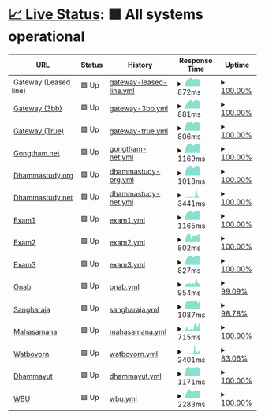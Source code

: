 # [📈 Live Status](https://up.wbu.world): <!--live status--> **🟩 All systems operational**

<!--start: status pages-->
<!-- This summary is generated by Upptime (https://github.com/upptime/upptime) -->
<!-- Do not edit this manually, your changes will be overwritten -->
<!-- prettier-ignore -->
| URL | Status | History | Response Time | Uptime |
| --- | ------ | ------- | ------------- | ------ |
| <img alt="" src="https://icons.duckduckgo.com/ip3/null.ico" height="13"> Gateway (Leased line) | 🟩 Up | [gateway-leased-line.yml](https://github.com/kizzna/uptime/commits/HEAD/history/gateway-leased-line.yml) | <details><summary><img alt="Response time graph" src="./graphs/gateway-leased-line/response-time-week.png" height="20"> 872ms</summary><br><a href="https://uptime.gongtham.net/history/gateway-leased-line"><img alt="Response time 964" src="https://img.shields.io/endpoint?url=https%3A%2F%2Fraw.githubusercontent.com%2Fkizzna%2Fuptime%2FHEAD%2Fapi%2Fgateway-leased-line%2Fresponse-time.json"></a><br><a href="https://uptime.gongtham.net/history/gateway-leased-line"><img alt="24-hour response time 740" src="https://img.shields.io/endpoint?url=https%3A%2F%2Fraw.githubusercontent.com%2Fkizzna%2Fuptime%2FHEAD%2Fapi%2Fgateway-leased-line%2Fresponse-time-day.json"></a><br><a href="https://uptime.gongtham.net/history/gateway-leased-line"><img alt="7-day response time 872" src="https://img.shields.io/endpoint?url=https%3A%2F%2Fraw.githubusercontent.com%2Fkizzna%2Fuptime%2FHEAD%2Fapi%2Fgateway-leased-line%2Fresponse-time-week.json"></a><br><a href="https://uptime.gongtham.net/history/gateway-leased-line"><img alt="30-day response time 807" src="https://img.shields.io/endpoint?url=https%3A%2F%2Fraw.githubusercontent.com%2Fkizzna%2Fuptime%2FHEAD%2Fapi%2Fgateway-leased-line%2Fresponse-time-month.json"></a><br><a href="https://uptime.gongtham.net/history/gateway-leased-line"><img alt="1-year response time 922" src="https://img.shields.io/endpoint?url=https%3A%2F%2Fraw.githubusercontent.com%2Fkizzna%2Fuptime%2FHEAD%2Fapi%2Fgateway-leased-line%2Fresponse-time-year.json"></a></details> | <details><summary><a href="https://uptime.gongtham.net/history/gateway-leased-line">100.00%</a></summary><a href="https://uptime.gongtham.net/history/gateway-leased-line"><img alt="All-time uptime 99.68%" src="https://img.shields.io/endpoint?url=https%3A%2F%2Fraw.githubusercontent.com%2Fkizzna%2Fuptime%2FHEAD%2Fapi%2Fgateway-leased-line%2Fuptime.json"></a><br><a href="https://uptime.gongtham.net/history/gateway-leased-line"><img alt="24-hour uptime 100.00%" src="https://img.shields.io/endpoint?url=https%3A%2F%2Fraw.githubusercontent.com%2Fkizzna%2Fuptime%2FHEAD%2Fapi%2Fgateway-leased-line%2Fuptime-day.json"></a><br><a href="https://uptime.gongtham.net/history/gateway-leased-line"><img alt="7-day uptime 100.00%" src="https://img.shields.io/endpoint?url=https%3A%2F%2Fraw.githubusercontent.com%2Fkizzna%2Fuptime%2FHEAD%2Fapi%2Fgateway-leased-line%2Fuptime-week.json"></a><br><a href="https://uptime.gongtham.net/history/gateway-leased-line"><img alt="30-day uptime 99.94%" src="https://img.shields.io/endpoint?url=https%3A%2F%2Fraw.githubusercontent.com%2Fkizzna%2Fuptime%2FHEAD%2Fapi%2Fgateway-leased-line%2Fuptime-month.json"></a><br><a href="https://uptime.gongtham.net/history/gateway-leased-line"><img alt="1-year uptime 99.78%" src="https://img.shields.io/endpoint?url=https%3A%2F%2Fraw.githubusercontent.com%2Fkizzna%2Fuptime%2FHEAD%2Fapi%2Fgateway-leased-line%2Fuptime-year.json"></a></details>
| <img alt="" src="https://icons.duckduckgo.com/ip3/check-3bb.gongtham.net.ico" height="13"> [Gateway (3bb)](https://check-3bb.gongtham.net/index.php) | 🟩 Up | [gateway-3bb.yml](https://github.com/kizzna/uptime/commits/HEAD/history/gateway-3bb.yml) | <details><summary><img alt="Response time graph" src="./graphs/gateway-3bb/response-time-week.png" height="20"> 881ms</summary><br><a href="https://uptime.gongtham.net/history/gateway-3bb"><img alt="Response time 944" src="https://img.shields.io/endpoint?url=https%3A%2F%2Fraw.githubusercontent.com%2Fkizzna%2Fuptime%2FHEAD%2Fapi%2Fgateway-3bb%2Fresponse-time.json"></a><br><a href="https://uptime.gongtham.net/history/gateway-3bb"><img alt="24-hour response time 691" src="https://img.shields.io/endpoint?url=https%3A%2F%2Fraw.githubusercontent.com%2Fkizzna%2Fuptime%2FHEAD%2Fapi%2Fgateway-3bb%2Fresponse-time-day.json"></a><br><a href="https://uptime.gongtham.net/history/gateway-3bb"><img alt="7-day response time 881" src="https://img.shields.io/endpoint?url=https%3A%2F%2Fraw.githubusercontent.com%2Fkizzna%2Fuptime%2FHEAD%2Fapi%2Fgateway-3bb%2Fresponse-time-week.json"></a><br><a href="https://uptime.gongtham.net/history/gateway-3bb"><img alt="30-day response time 777" src="https://img.shields.io/endpoint?url=https%3A%2F%2Fraw.githubusercontent.com%2Fkizzna%2Fuptime%2FHEAD%2Fapi%2Fgateway-3bb%2Fresponse-time-month.json"></a><br><a href="https://uptime.gongtham.net/history/gateway-3bb"><img alt="1-year response time 900" src="https://img.shields.io/endpoint?url=https%3A%2F%2Fraw.githubusercontent.com%2Fkizzna%2Fuptime%2FHEAD%2Fapi%2Fgateway-3bb%2Fresponse-time-year.json"></a></details> | <details><summary><a href="https://uptime.gongtham.net/history/gateway-3bb">100.00%</a></summary><a href="https://uptime.gongtham.net/history/gateway-3bb"><img alt="All-time uptime 100.00%" src="https://img.shields.io/endpoint?url=https%3A%2F%2Fraw.githubusercontent.com%2Fkizzna%2Fuptime%2FHEAD%2Fapi%2Fgateway-3bb%2Fuptime.json"></a><br><a href="https://uptime.gongtham.net/history/gateway-3bb"><img alt="24-hour uptime 100.00%" src="https://img.shields.io/endpoint?url=https%3A%2F%2Fraw.githubusercontent.com%2Fkizzna%2Fuptime%2FHEAD%2Fapi%2Fgateway-3bb%2Fuptime-day.json"></a><br><a href="https://uptime.gongtham.net/history/gateway-3bb"><img alt="7-day uptime 100.00%" src="https://img.shields.io/endpoint?url=https%3A%2F%2Fraw.githubusercontent.com%2Fkizzna%2Fuptime%2FHEAD%2Fapi%2Fgateway-3bb%2Fuptime-week.json"></a><br><a href="https://uptime.gongtham.net/history/gateway-3bb"><img alt="30-day uptime 100.00%" src="https://img.shields.io/endpoint?url=https%3A%2F%2Fraw.githubusercontent.com%2Fkizzna%2Fuptime%2FHEAD%2Fapi%2Fgateway-3bb%2Fuptime-month.json"></a><br><a href="https://uptime.gongtham.net/history/gateway-3bb"><img alt="1-year uptime 100.00%" src="https://img.shields.io/endpoint?url=https%3A%2F%2Fraw.githubusercontent.com%2Fkizzna%2Fuptime%2FHEAD%2Fapi%2Fgateway-3bb%2Fuptime-year.json"></a></details>
| <img alt="" src="https://icons.duckduckgo.com/ip3/check-true.gongtham.net.ico" height="13"> [Gateway (True)](https://check-true.gongtham.net/index.php) | 🟩 Up | [gateway-true.yml](https://github.com/kizzna/uptime/commits/HEAD/history/gateway-true.yml) | <details><summary><img alt="Response time graph" src="./graphs/gateway-true/response-time-week.png" height="20"> 806ms</summary><br><a href="https://uptime.gongtham.net/history/gateway-true"><img alt="Response time 955" src="https://img.shields.io/endpoint?url=https%3A%2F%2Fraw.githubusercontent.com%2Fkizzna%2Fuptime%2FHEAD%2Fapi%2Fgateway-true%2Fresponse-time.json"></a><br><a href="https://uptime.gongtham.net/history/gateway-true"><img alt="24-hour response time 677" src="https://img.shields.io/endpoint?url=https%3A%2F%2Fraw.githubusercontent.com%2Fkizzna%2Fuptime%2FHEAD%2Fapi%2Fgateway-true%2Fresponse-time-day.json"></a><br><a href="https://uptime.gongtham.net/history/gateway-true"><img alt="7-day response time 806" src="https://img.shields.io/endpoint?url=https%3A%2F%2Fraw.githubusercontent.com%2Fkizzna%2Fuptime%2FHEAD%2Fapi%2Fgateway-true%2Fresponse-time-week.json"></a><br><a href="https://uptime.gongtham.net/history/gateway-true"><img alt="30-day response time 777" src="https://img.shields.io/endpoint?url=https%3A%2F%2Fraw.githubusercontent.com%2Fkizzna%2Fuptime%2FHEAD%2Fapi%2Fgateway-true%2Fresponse-time-month.json"></a><br><a href="https://uptime.gongtham.net/history/gateway-true"><img alt="1-year response time 898" src="https://img.shields.io/endpoint?url=https%3A%2F%2Fraw.githubusercontent.com%2Fkizzna%2Fuptime%2FHEAD%2Fapi%2Fgateway-true%2Fresponse-time-year.json"></a></details> | <details><summary><a href="https://uptime.gongtham.net/history/gateway-true">100.00%</a></summary><a href="https://uptime.gongtham.net/history/gateway-true"><img alt="All-time uptime 99.99%" src="https://img.shields.io/endpoint?url=https%3A%2F%2Fraw.githubusercontent.com%2Fkizzna%2Fuptime%2FHEAD%2Fapi%2Fgateway-true%2Fuptime.json"></a><br><a href="https://uptime.gongtham.net/history/gateway-true"><img alt="24-hour uptime 100.00%" src="https://img.shields.io/endpoint?url=https%3A%2F%2Fraw.githubusercontent.com%2Fkizzna%2Fuptime%2FHEAD%2Fapi%2Fgateway-true%2Fuptime-day.json"></a><br><a href="https://uptime.gongtham.net/history/gateway-true"><img alt="7-day uptime 100.00%" src="https://img.shields.io/endpoint?url=https%3A%2F%2Fraw.githubusercontent.com%2Fkizzna%2Fuptime%2FHEAD%2Fapi%2Fgateway-true%2Fuptime-week.json"></a><br><a href="https://uptime.gongtham.net/history/gateway-true"><img alt="30-day uptime 100.00%" src="https://img.shields.io/endpoint?url=https%3A%2F%2Fraw.githubusercontent.com%2Fkizzna%2Fuptime%2FHEAD%2Fapi%2Fgateway-true%2Fuptime-month.json"></a><br><a href="https://uptime.gongtham.net/history/gateway-true"><img alt="1-year uptime 100.00%" src="https://img.shields.io/endpoint?url=https%3A%2F%2Fraw.githubusercontent.com%2Fkizzna%2Fuptime%2FHEAD%2Fapi%2Fgateway-true%2Fuptime-year.json"></a></details>
| <img alt="" src="https://icons.duckduckgo.com/ip3/gongtham.net.ico" height="13"> [Gongtham.net](https://gongtham.net) | 🟩 Up | [gongtham-net.yml](https://github.com/kizzna/uptime/commits/HEAD/history/gongtham-net.yml) | <details><summary><img alt="Response time graph" src="./graphs/gongtham-net/response-time-week.png" height="20"> 1169ms</summary><br><a href="https://uptime.gongtham.net/history/gongtham-net"><img alt="Response time 1095" src="https://img.shields.io/endpoint?url=https%3A%2F%2Fraw.githubusercontent.com%2Fkizzna%2Fuptime%2FHEAD%2Fapi%2Fgongtham-net%2Fresponse-time.json"></a><br><a href="https://uptime.gongtham.net/history/gongtham-net"><img alt="24-hour response time 1039" src="https://img.shields.io/endpoint?url=https%3A%2F%2Fraw.githubusercontent.com%2Fkizzna%2Fuptime%2FHEAD%2Fapi%2Fgongtham-net%2Fresponse-time-day.json"></a><br><a href="https://uptime.gongtham.net/history/gongtham-net"><img alt="7-day response time 1169" src="https://img.shields.io/endpoint?url=https%3A%2F%2Fraw.githubusercontent.com%2Fkizzna%2Fuptime%2FHEAD%2Fapi%2Fgongtham-net%2Fresponse-time-week.json"></a><br><a href="https://uptime.gongtham.net/history/gongtham-net"><img alt="30-day response time 1111" src="https://img.shields.io/endpoint?url=https%3A%2F%2Fraw.githubusercontent.com%2Fkizzna%2Fuptime%2FHEAD%2Fapi%2Fgongtham-net%2Fresponse-time-month.json"></a><br><a href="https://uptime.gongtham.net/history/gongtham-net"><img alt="1-year response time 1111" src="https://img.shields.io/endpoint?url=https%3A%2F%2Fraw.githubusercontent.com%2Fkizzna%2Fuptime%2FHEAD%2Fapi%2Fgongtham-net%2Fresponse-time-year.json"></a></details> | <details><summary><a href="https://uptime.gongtham.net/history/gongtham-net">100.00%</a></summary><a href="https://uptime.gongtham.net/history/gongtham-net"><img alt="All-time uptime 99.98%" src="https://img.shields.io/endpoint?url=https%3A%2F%2Fraw.githubusercontent.com%2Fkizzna%2Fuptime%2FHEAD%2Fapi%2Fgongtham-net%2Fuptime.json"></a><br><a href="https://uptime.gongtham.net/history/gongtham-net"><img alt="24-hour uptime 100.00%" src="https://img.shields.io/endpoint?url=https%3A%2F%2Fraw.githubusercontent.com%2Fkizzna%2Fuptime%2FHEAD%2Fapi%2Fgongtham-net%2Fuptime-day.json"></a><br><a href="https://uptime.gongtham.net/history/gongtham-net"><img alt="7-day uptime 100.00%" src="https://img.shields.io/endpoint?url=https%3A%2F%2Fraw.githubusercontent.com%2Fkizzna%2Fuptime%2FHEAD%2Fapi%2Fgongtham-net%2Fuptime-week.json"></a><br><a href="https://uptime.gongtham.net/history/gongtham-net"><img alt="30-day uptime 100.00%" src="https://img.shields.io/endpoint?url=https%3A%2F%2Fraw.githubusercontent.com%2Fkizzna%2Fuptime%2FHEAD%2Fapi%2Fgongtham-net%2Fuptime-month.json"></a><br><a href="https://uptime.gongtham.net/history/gongtham-net"><img alt="1-year uptime 100.00%" src="https://img.shields.io/endpoint?url=https%3A%2F%2Fraw.githubusercontent.com%2Fkizzna%2Fuptime%2FHEAD%2Fapi%2Fgongtham-net%2Fuptime-year.json"></a></details>
| <img alt="" src="https://icons.duckduckgo.com/ip3/dhammastudy.org.ico" height="13"> [Dhammastudy.org](https://dhammastudy.org) | 🟩 Up | [dhammastudy-org.yml](https://github.com/kizzna/uptime/commits/HEAD/history/dhammastudy-org.yml) | <details><summary><img alt="Response time graph" src="./graphs/dhammastudy-org/response-time-week.png" height="20"> 1018ms</summary><br><a href="https://uptime.gongtham.net/history/dhammastudy-org"><img alt="Response time 1058" src="https://img.shields.io/endpoint?url=https%3A%2F%2Fraw.githubusercontent.com%2Fkizzna%2Fuptime%2FHEAD%2Fapi%2Fdhammastudy-org%2Fresponse-time.json"></a><br><a href="https://uptime.gongtham.net/history/dhammastudy-org"><img alt="24-hour response time 883" src="https://img.shields.io/endpoint?url=https%3A%2F%2Fraw.githubusercontent.com%2Fkizzna%2Fuptime%2FHEAD%2Fapi%2Fdhammastudy-org%2Fresponse-time-day.json"></a><br><a href="https://uptime.gongtham.net/history/dhammastudy-org"><img alt="7-day response time 1018" src="https://img.shields.io/endpoint?url=https%3A%2F%2Fraw.githubusercontent.com%2Fkizzna%2Fuptime%2FHEAD%2Fapi%2Fdhammastudy-org%2Fresponse-time-week.json"></a><br><a href="https://uptime.gongtham.net/history/dhammastudy-org"><img alt="30-day response time 944" src="https://img.shields.io/endpoint?url=https%3A%2F%2Fraw.githubusercontent.com%2Fkizzna%2Fuptime%2FHEAD%2Fapi%2Fdhammastudy-org%2Fresponse-time-month.json"></a><br><a href="https://uptime.gongtham.net/history/dhammastudy-org"><img alt="1-year response time 1032" src="https://img.shields.io/endpoint?url=https%3A%2F%2Fraw.githubusercontent.com%2Fkizzna%2Fuptime%2FHEAD%2Fapi%2Fdhammastudy-org%2Fresponse-time-year.json"></a></details> | <details><summary><a href="https://uptime.gongtham.net/history/dhammastudy-org">100.00%</a></summary><a href="https://uptime.gongtham.net/history/dhammastudy-org"><img alt="All-time uptime 99.48%" src="https://img.shields.io/endpoint?url=https%3A%2F%2Fraw.githubusercontent.com%2Fkizzna%2Fuptime%2FHEAD%2Fapi%2Fdhammastudy-org%2Fuptime.json"></a><br><a href="https://uptime.gongtham.net/history/dhammastudy-org"><img alt="24-hour uptime 100.00%" src="https://img.shields.io/endpoint?url=https%3A%2F%2Fraw.githubusercontent.com%2Fkizzna%2Fuptime%2FHEAD%2Fapi%2Fdhammastudy-org%2Fuptime-day.json"></a><br><a href="https://uptime.gongtham.net/history/dhammastudy-org"><img alt="7-day uptime 100.00%" src="https://img.shields.io/endpoint?url=https%3A%2F%2Fraw.githubusercontent.com%2Fkizzna%2Fuptime%2FHEAD%2Fapi%2Fdhammastudy-org%2Fuptime-week.json"></a><br><a href="https://uptime.gongtham.net/history/dhammastudy-org"><img alt="30-day uptime 99.94%" src="https://img.shields.io/endpoint?url=https%3A%2F%2Fraw.githubusercontent.com%2Fkizzna%2Fuptime%2FHEAD%2Fapi%2Fdhammastudy-org%2Fuptime-month.json"></a><br><a href="https://uptime.gongtham.net/history/dhammastudy-org"><img alt="1-year uptime 99.67%" src="https://img.shields.io/endpoint?url=https%3A%2F%2Fraw.githubusercontent.com%2Fkizzna%2Fuptime%2FHEAD%2Fapi%2Fdhammastudy-org%2Fuptime-year.json"></a></details>
| <img alt="" src="https://icons.duckduckgo.com/ip3/dhammastudy.net.ico" height="13"> [Dhammastudy.net](https://dhammastudy.net) | 🟩 Up | [dhammastudy-net.yml](https://github.com/kizzna/uptime/commits/HEAD/history/dhammastudy-net.yml) | <details><summary><img alt="Response time graph" src="./graphs/dhammastudy-net/response-time-week.png" height="20"> 3441ms</summary><br><a href="https://uptime.gongtham.net/history/dhammastudy-net"><img alt="Response time 1290" src="https://img.shields.io/endpoint?url=https%3A%2F%2Fraw.githubusercontent.com%2Fkizzna%2Fuptime%2FHEAD%2Fapi%2Fdhammastudy-net%2Fresponse-time.json"></a><br><a href="https://uptime.gongtham.net/history/dhammastudy-net"><img alt="24-hour response time 915" src="https://img.shields.io/endpoint?url=https%3A%2F%2Fraw.githubusercontent.com%2Fkizzna%2Fuptime%2FHEAD%2Fapi%2Fdhammastudy-net%2Fresponse-time-day.json"></a><br><a href="https://uptime.gongtham.net/history/dhammastudy-net"><img alt="7-day response time 3441" src="https://img.shields.io/endpoint?url=https%3A%2F%2Fraw.githubusercontent.com%2Fkizzna%2Fuptime%2FHEAD%2Fapi%2Fdhammastudy-net%2Fresponse-time-week.json"></a><br><a href="https://uptime.gongtham.net/history/dhammastudy-net"><img alt="30-day response time 1957" src="https://img.shields.io/endpoint?url=https%3A%2F%2Fraw.githubusercontent.com%2Fkizzna%2Fuptime%2FHEAD%2Fapi%2Fdhammastudy-net%2Fresponse-time-month.json"></a><br><a href="https://uptime.gongtham.net/history/dhammastudy-net"><img alt="1-year response time 1237" src="https://img.shields.io/endpoint?url=https%3A%2F%2Fraw.githubusercontent.com%2Fkizzna%2Fuptime%2FHEAD%2Fapi%2Fdhammastudy-net%2Fresponse-time-year.json"></a></details> | <details><summary><a href="https://uptime.gongtham.net/history/dhammastudy-net">100.00%</a></summary><a href="https://uptime.gongtham.net/history/dhammastudy-net"><img alt="All-time uptime 99.67%" src="https://img.shields.io/endpoint?url=https%3A%2F%2Fraw.githubusercontent.com%2Fkizzna%2Fuptime%2FHEAD%2Fapi%2Fdhammastudy-net%2Fuptime.json"></a><br><a href="https://uptime.gongtham.net/history/dhammastudy-net"><img alt="24-hour uptime 100.00%" src="https://img.shields.io/endpoint?url=https%3A%2F%2Fraw.githubusercontent.com%2Fkizzna%2Fuptime%2FHEAD%2Fapi%2Fdhammastudy-net%2Fuptime-day.json"></a><br><a href="https://uptime.gongtham.net/history/dhammastudy-net"><img alt="7-day uptime 100.00%" src="https://img.shields.io/endpoint?url=https%3A%2F%2Fraw.githubusercontent.com%2Fkizzna%2Fuptime%2FHEAD%2Fapi%2Fdhammastudy-net%2Fuptime-week.json"></a><br><a href="https://uptime.gongtham.net/history/dhammastudy-net"><img alt="30-day uptime 99.91%" src="https://img.shields.io/endpoint?url=https%3A%2F%2Fraw.githubusercontent.com%2Fkizzna%2Fuptime%2FHEAD%2Fapi%2Fdhammastudy-net%2Fuptime-month.json"></a><br><a href="https://uptime.gongtham.net/history/dhammastudy-net"><img alt="1-year uptime 99.75%" src="https://img.shields.io/endpoint?url=https%3A%2F%2Fraw.githubusercontent.com%2Fkizzna%2Fuptime%2FHEAD%2Fapi%2Fdhammastudy-net%2Fuptime-year.json"></a></details>
| <img alt="" src="https://icons.duckduckgo.com/ip3/exam1.gongtham.net.ico" height="13"> [Exam1](https://exam1.gongtham.net/__test.php) | 🟩 Up | [exam1.yml](https://github.com/kizzna/uptime/commits/HEAD/history/exam1.yml) | <details><summary><img alt="Response time graph" src="./graphs/exam1/response-time-week.png" height="20"> 1165ms</summary><br><a href="https://uptime.gongtham.net/history/exam1"><img alt="Response time 1153" src="https://img.shields.io/endpoint?url=https%3A%2F%2Fraw.githubusercontent.com%2Fkizzna%2Fuptime%2FHEAD%2Fapi%2Fexam1%2Fresponse-time.json"></a><br><a href="https://uptime.gongtham.net/history/exam1"><img alt="24-hour response time 1056" src="https://img.shields.io/endpoint?url=https%3A%2F%2Fraw.githubusercontent.com%2Fkizzna%2Fuptime%2FHEAD%2Fapi%2Fexam1%2Fresponse-time-day.json"></a><br><a href="https://uptime.gongtham.net/history/exam1"><img alt="7-day response time 1165" src="https://img.shields.io/endpoint?url=https%3A%2F%2Fraw.githubusercontent.com%2Fkizzna%2Fuptime%2FHEAD%2Fapi%2Fexam1%2Fresponse-time-week.json"></a><br><a href="https://uptime.gongtham.net/history/exam1"><img alt="30-day response time 1111" src="https://img.shields.io/endpoint?url=https%3A%2F%2Fraw.githubusercontent.com%2Fkizzna%2Fuptime%2FHEAD%2Fapi%2Fexam1%2Fresponse-time-month.json"></a><br><a href="https://uptime.gongtham.net/history/exam1"><img alt="1-year response time 1113" src="https://img.shields.io/endpoint?url=https%3A%2F%2Fraw.githubusercontent.com%2Fkizzna%2Fuptime%2FHEAD%2Fapi%2Fexam1%2Fresponse-time-year.json"></a></details> | <details><summary><a href="https://uptime.gongtham.net/history/exam1">100.00%</a></summary><a href="https://uptime.gongtham.net/history/exam1"><img alt="All-time uptime 96.57%" src="https://img.shields.io/endpoint?url=https%3A%2F%2Fraw.githubusercontent.com%2Fkizzna%2Fuptime%2FHEAD%2Fapi%2Fexam1%2Fuptime.json"></a><br><a href="https://uptime.gongtham.net/history/exam1"><img alt="24-hour uptime 100.00%" src="https://img.shields.io/endpoint?url=https%3A%2F%2Fraw.githubusercontent.com%2Fkizzna%2Fuptime%2FHEAD%2Fapi%2Fexam1%2Fuptime-day.json"></a><br><a href="https://uptime.gongtham.net/history/exam1"><img alt="7-day uptime 100.00%" src="https://img.shields.io/endpoint?url=https%3A%2F%2Fraw.githubusercontent.com%2Fkizzna%2Fuptime%2FHEAD%2Fapi%2Fexam1%2Fuptime-week.json"></a><br><a href="https://uptime.gongtham.net/history/exam1"><img alt="30-day uptime 100.00%" src="https://img.shields.io/endpoint?url=https%3A%2F%2Fraw.githubusercontent.com%2Fkizzna%2Fuptime%2FHEAD%2Fapi%2Fexam1%2Fuptime-month.json"></a><br><a href="https://uptime.gongtham.net/history/exam1"><img alt="1-year uptime 96.21%" src="https://img.shields.io/endpoint?url=https%3A%2F%2Fraw.githubusercontent.com%2Fkizzna%2Fuptime%2FHEAD%2Fapi%2Fexam1%2Fuptime-year.json"></a></details>
| <img alt="" src="https://icons.duckduckgo.com/ip3/exam2.gongtham.net.ico" height="13"> [Exam2](https://exam2.gongtham.net/__test.php) | 🟩 Up | [exam2.yml](https://github.com/kizzna/uptime/commits/HEAD/history/exam2.yml) | <details><summary><img alt="Response time graph" src="./graphs/exam2/response-time-week.png" height="20"> 802ms</summary><br><a href="https://uptime.gongtham.net/history/exam2"><img alt="Response time 485" src="https://img.shields.io/endpoint?url=https%3A%2F%2Fraw.githubusercontent.com%2Fkizzna%2Fuptime%2FHEAD%2Fapi%2Fexam2%2Fresponse-time.json"></a><br><a href="https://uptime.gongtham.net/history/exam2"><img alt="24-hour response time 694" src="https://img.shields.io/endpoint?url=https%3A%2F%2Fraw.githubusercontent.com%2Fkizzna%2Fuptime%2FHEAD%2Fapi%2Fexam2%2Fresponse-time-day.json"></a><br><a href="https://uptime.gongtham.net/history/exam2"><img alt="7-day response time 802" src="https://img.shields.io/endpoint?url=https%3A%2F%2Fraw.githubusercontent.com%2Fkizzna%2Fuptime%2FHEAD%2Fapi%2Fexam2%2Fresponse-time-week.json"></a><br><a href="https://uptime.gongtham.net/history/exam2"><img alt="30-day response time 773" src="https://img.shields.io/endpoint?url=https%3A%2F%2Fraw.githubusercontent.com%2Fkizzna%2Fuptime%2FHEAD%2Fapi%2Fexam2%2Fresponse-time-month.json"></a><br><a href="https://uptime.gongtham.net/history/exam2"><img alt="1-year response time 558" src="https://img.shields.io/endpoint?url=https%3A%2F%2Fraw.githubusercontent.com%2Fkizzna%2Fuptime%2FHEAD%2Fapi%2Fexam2%2Fresponse-time-year.json"></a></details> | <details><summary><a href="https://uptime.gongtham.net/history/exam2">100.00%</a></summary><a href="https://uptime.gongtham.net/history/exam2"><img alt="All-time uptime 99.57%" src="https://img.shields.io/endpoint?url=https%3A%2F%2Fraw.githubusercontent.com%2Fkizzna%2Fuptime%2FHEAD%2Fapi%2Fexam2%2Fuptime.json"></a><br><a href="https://uptime.gongtham.net/history/exam2"><img alt="24-hour uptime 100.00%" src="https://img.shields.io/endpoint?url=https%3A%2F%2Fraw.githubusercontent.com%2Fkizzna%2Fuptime%2FHEAD%2Fapi%2Fexam2%2Fuptime-day.json"></a><br><a href="https://uptime.gongtham.net/history/exam2"><img alt="7-day uptime 100.00%" src="https://img.shields.io/endpoint?url=https%3A%2F%2Fraw.githubusercontent.com%2Fkizzna%2Fuptime%2FHEAD%2Fapi%2Fexam2%2Fuptime-week.json"></a><br><a href="https://uptime.gongtham.net/history/exam2"><img alt="30-day uptime 99.91%" src="https://img.shields.io/endpoint?url=https%3A%2F%2Fraw.githubusercontent.com%2Fkizzna%2Fuptime%2FHEAD%2Fapi%2Fexam2%2Fuptime-month.json"></a><br><a href="https://uptime.gongtham.net/history/exam2"><img alt="1-year uptime 99.58%" src="https://img.shields.io/endpoint?url=https%3A%2F%2Fraw.githubusercontent.com%2Fkizzna%2Fuptime%2FHEAD%2Fapi%2Fexam2%2Fuptime-year.json"></a></details>
| <img alt="" src="https://icons.duckduckgo.com/ip3/exam3.gongtham.net.ico" height="13"> [Exam3](https://exam3.gongtham.net/__test.php) | 🟩 Up | [exam3.yml](https://github.com/kizzna/uptime/commits/HEAD/history/exam3.yml) | <details><summary><img alt="Response time graph" src="./graphs/exam3/response-time-week.png" height="20"> 827ms</summary><br><a href="https://uptime.gongtham.net/history/exam3"><img alt="Response time 983" src="https://img.shields.io/endpoint?url=https%3A%2F%2Fraw.githubusercontent.com%2Fkizzna%2Fuptime%2FHEAD%2Fapi%2Fexam3%2Fresponse-time.json"></a><br><a href="https://uptime.gongtham.net/history/exam3"><img alt="24-hour response time 753" src="https://img.shields.io/endpoint?url=https%3A%2F%2Fraw.githubusercontent.com%2Fkizzna%2Fuptime%2FHEAD%2Fapi%2Fexam3%2Fresponse-time-day.json"></a><br><a href="https://uptime.gongtham.net/history/exam3"><img alt="7-day response time 827" src="https://img.shields.io/endpoint?url=https%3A%2F%2Fraw.githubusercontent.com%2Fkizzna%2Fuptime%2FHEAD%2Fapi%2Fexam3%2Fresponse-time-week.json"></a><br><a href="https://uptime.gongtham.net/history/exam3"><img alt="30-day response time 948" src="https://img.shields.io/endpoint?url=https%3A%2F%2Fraw.githubusercontent.com%2Fkizzna%2Fuptime%2FHEAD%2Fapi%2Fexam3%2Fresponse-time-month.json"></a><br><a href="https://uptime.gongtham.net/history/exam3"><img alt="1-year response time 910" src="https://img.shields.io/endpoint?url=https%3A%2F%2Fraw.githubusercontent.com%2Fkizzna%2Fuptime%2FHEAD%2Fapi%2Fexam3%2Fresponse-time-year.json"></a></details> | <details><summary><a href="https://uptime.gongtham.net/history/exam3">100.00%</a></summary><a href="https://uptime.gongtham.net/history/exam3"><img alt="All-time uptime 99.46%" src="https://img.shields.io/endpoint?url=https%3A%2F%2Fraw.githubusercontent.com%2Fkizzna%2Fuptime%2FHEAD%2Fapi%2Fexam3%2Fuptime.json"></a><br><a href="https://uptime.gongtham.net/history/exam3"><img alt="24-hour uptime 100.00%" src="https://img.shields.io/endpoint?url=https%3A%2F%2Fraw.githubusercontent.com%2Fkizzna%2Fuptime%2FHEAD%2Fapi%2Fexam3%2Fuptime-day.json"></a><br><a href="https://uptime.gongtham.net/history/exam3"><img alt="7-day uptime 100.00%" src="https://img.shields.io/endpoint?url=https%3A%2F%2Fraw.githubusercontent.com%2Fkizzna%2Fuptime%2FHEAD%2Fapi%2Fexam3%2Fuptime-week.json"></a><br><a href="https://uptime.gongtham.net/history/exam3"><img alt="30-day uptime 99.96%" src="https://img.shields.io/endpoint?url=https%3A%2F%2Fraw.githubusercontent.com%2Fkizzna%2Fuptime%2FHEAD%2Fapi%2Fexam3%2Fuptime-month.json"></a><br><a href="https://uptime.gongtham.net/history/exam3"><img alt="1-year uptime 99.66%" src="https://img.shields.io/endpoint?url=https%3A%2F%2Fraw.githubusercontent.com%2Fkizzna%2Fuptime%2FHEAD%2Fapi%2Fexam3%2Fuptime-year.json"></a></details>
| <img alt="" src="https://icons.duckduckgo.com/ip3/onab.gongtham.net.ico" height="13"> [Onab](https://onab.gongtham.net) | 🟩 Up | [onab.yml](https://github.com/kizzna/uptime/commits/HEAD/history/onab.yml) | <details><summary><img alt="Response time graph" src="./graphs/onab/response-time-week.png" height="20"> 954ms</summary><br><a href="https://uptime.gongtham.net/history/onab"><img alt="Response time 907" src="https://img.shields.io/endpoint?url=https%3A%2F%2Fraw.githubusercontent.com%2Fkizzna%2Fuptime%2FHEAD%2Fapi%2Fonab%2Fresponse-time.json"></a><br><a href="https://uptime.gongtham.net/history/onab"><img alt="24-hour response time 658" src="https://img.shields.io/endpoint?url=https%3A%2F%2Fraw.githubusercontent.com%2Fkizzna%2Fuptime%2FHEAD%2Fapi%2Fonab%2Fresponse-time-day.json"></a><br><a href="https://uptime.gongtham.net/history/onab"><img alt="7-day response time 954" src="https://img.shields.io/endpoint?url=https%3A%2F%2Fraw.githubusercontent.com%2Fkizzna%2Fuptime%2FHEAD%2Fapi%2Fonab%2Fresponse-time-week.json"></a><br><a href="https://uptime.gongtham.net/history/onab"><img alt="30-day response time 833" src="https://img.shields.io/endpoint?url=https%3A%2F%2Fraw.githubusercontent.com%2Fkizzna%2Fuptime%2FHEAD%2Fapi%2Fonab%2Fresponse-time-month.json"></a><br><a href="https://uptime.gongtham.net/history/onab"><img alt="1-year response time 898" src="https://img.shields.io/endpoint?url=https%3A%2F%2Fraw.githubusercontent.com%2Fkizzna%2Fuptime%2FHEAD%2Fapi%2Fonab%2Fresponse-time-year.json"></a></details> | <details><summary><a href="https://uptime.gongtham.net/history/onab">99.09%</a></summary><a href="https://uptime.gongtham.net/history/onab"><img alt="All-time uptime 99.57%" src="https://img.shields.io/endpoint?url=https%3A%2F%2Fraw.githubusercontent.com%2Fkizzna%2Fuptime%2FHEAD%2Fapi%2Fonab%2Fuptime.json"></a><br><a href="https://uptime.gongtham.net/history/onab"><img alt="24-hour uptime 100.00%" src="https://img.shields.io/endpoint?url=https%3A%2F%2Fraw.githubusercontent.com%2Fkizzna%2Fuptime%2FHEAD%2Fapi%2Fonab%2Fuptime-day.json"></a><br><a href="https://uptime.gongtham.net/history/onab"><img alt="7-day uptime 99.09%" src="https://img.shields.io/endpoint?url=https%3A%2F%2Fraw.githubusercontent.com%2Fkizzna%2Fuptime%2FHEAD%2Fapi%2Fonab%2Fuptime-week.json"></a><br><a href="https://uptime.gongtham.net/history/onab"><img alt="30-day uptime 99.79%" src="https://img.shields.io/endpoint?url=https%3A%2F%2Fraw.githubusercontent.com%2Fkizzna%2Fuptime%2FHEAD%2Fapi%2Fonab%2Fuptime-month.json"></a><br><a href="https://uptime.gongtham.net/history/onab"><img alt="1-year uptime 99.61%" src="https://img.shields.io/endpoint?url=https%3A%2F%2Fraw.githubusercontent.com%2Fkizzna%2Fuptime%2FHEAD%2Fapi%2Fonab%2Fuptime-year.json"></a></details>
| <img alt="" src="https://icons.duckduckgo.com/ip3/sangharaja.org.ico" height="13"> [Sangharaja](https://sangharaja.org) | 🟩 Up | [sangharaja.yml](https://github.com/kizzna/uptime/commits/HEAD/history/sangharaja.yml) | <details><summary><img alt="Response time graph" src="./graphs/sangharaja/response-time-week.png" height="20"> 1087ms</summary><br><a href="https://uptime.gongtham.net/history/sangharaja"><img alt="Response time 1406" src="https://img.shields.io/endpoint?url=https%3A%2F%2Fraw.githubusercontent.com%2Fkizzna%2Fuptime%2FHEAD%2Fapi%2Fsangharaja%2Fresponse-time.json"></a><br><a href="https://uptime.gongtham.net/history/sangharaja"><img alt="24-hour response time 829" src="https://img.shields.io/endpoint?url=https%3A%2F%2Fraw.githubusercontent.com%2Fkizzna%2Fuptime%2FHEAD%2Fapi%2Fsangharaja%2Fresponse-time-day.json"></a><br><a href="https://uptime.gongtham.net/history/sangharaja"><img alt="7-day response time 1087" src="https://img.shields.io/endpoint?url=https%3A%2F%2Fraw.githubusercontent.com%2Fkizzna%2Fuptime%2FHEAD%2Fapi%2Fsangharaja%2Fresponse-time-week.json"></a><br><a href="https://uptime.gongtham.net/history/sangharaja"><img alt="30-day response time 1012" src="https://img.shields.io/endpoint?url=https%3A%2F%2Fraw.githubusercontent.com%2Fkizzna%2Fuptime%2FHEAD%2Fapi%2Fsangharaja%2Fresponse-time-month.json"></a><br><a href="https://uptime.gongtham.net/history/sangharaja"><img alt="1-year response time 1154" src="https://img.shields.io/endpoint?url=https%3A%2F%2Fraw.githubusercontent.com%2Fkizzna%2Fuptime%2FHEAD%2Fapi%2Fsangharaja%2Fresponse-time-year.json"></a></details> | <details><summary><a href="https://uptime.gongtham.net/history/sangharaja">98.78%</a></summary><a href="https://uptime.gongtham.net/history/sangharaja"><img alt="All-time uptime 99.58%" src="https://img.shields.io/endpoint?url=https%3A%2F%2Fraw.githubusercontent.com%2Fkizzna%2Fuptime%2FHEAD%2Fapi%2Fsangharaja%2Fuptime.json"></a><br><a href="https://uptime.gongtham.net/history/sangharaja"><img alt="24-hour uptime 100.00%" src="https://img.shields.io/endpoint?url=https%3A%2F%2Fraw.githubusercontent.com%2Fkizzna%2Fuptime%2FHEAD%2Fapi%2Fsangharaja%2Fuptime-day.json"></a><br><a href="https://uptime.gongtham.net/history/sangharaja"><img alt="7-day uptime 98.78%" src="https://img.shields.io/endpoint?url=https%3A%2F%2Fraw.githubusercontent.com%2Fkizzna%2Fuptime%2FHEAD%2Fapi%2Fsangharaja%2Fuptime-week.json"></a><br><a href="https://uptime.gongtham.net/history/sangharaja"><img alt="30-day uptime 99.72%" src="https://img.shields.io/endpoint?url=https%3A%2F%2Fraw.githubusercontent.com%2Fkizzna%2Fuptime%2FHEAD%2Fapi%2Fsangharaja%2Fuptime-month.json"></a><br><a href="https://uptime.gongtham.net/history/sangharaja"><img alt="1-year uptime 99.81%" src="https://img.shields.io/endpoint?url=https%3A%2F%2Fraw.githubusercontent.com%2Fkizzna%2Fuptime%2FHEAD%2Fapi%2Fsangharaja%2Fuptime-year.json"></a></details>
| <img alt="" src="https://icons.duckduckgo.com/ip3/mahasamana.org.ico" height="13"> [Mahasamana](https://mahasamana.org) | 🟩 Up | [mahasamana.yml](https://github.com/kizzna/uptime/commits/HEAD/history/mahasamana.yml) | <details><summary><img alt="Response time graph" src="./graphs/mahasamana/response-time-week.png" height="20"> 715ms</summary><br><a href="https://uptime.gongtham.net/history/mahasamana"><img alt="Response time 587" src="https://img.shields.io/endpoint?url=https%3A%2F%2Fraw.githubusercontent.com%2Fkizzna%2Fuptime%2FHEAD%2Fapi%2Fmahasamana%2Fresponse-time.json"></a><br><a href="https://uptime.gongtham.net/history/mahasamana"><img alt="24-hour response time 1076" src="https://img.shields.io/endpoint?url=https%3A%2F%2Fraw.githubusercontent.com%2Fkizzna%2Fuptime%2FHEAD%2Fapi%2Fmahasamana%2Fresponse-time-day.json"></a><br><a href="https://uptime.gongtham.net/history/mahasamana"><img alt="7-day response time 715" src="https://img.shields.io/endpoint?url=https%3A%2F%2Fraw.githubusercontent.com%2Fkizzna%2Fuptime%2FHEAD%2Fapi%2Fmahasamana%2Fresponse-time-week.json"></a><br><a href="https://uptime.gongtham.net/history/mahasamana"><img alt="30-day response time 596" src="https://img.shields.io/endpoint?url=https%3A%2F%2Fraw.githubusercontent.com%2Fkizzna%2Fuptime%2FHEAD%2Fapi%2Fmahasamana%2Fresponse-time-month.json"></a><br><a href="https://uptime.gongtham.net/history/mahasamana"><img alt="1-year response time 503" src="https://img.shields.io/endpoint?url=https%3A%2F%2Fraw.githubusercontent.com%2Fkizzna%2Fuptime%2FHEAD%2Fapi%2Fmahasamana%2Fresponse-time-year.json"></a></details> | <details><summary><a href="https://uptime.gongtham.net/history/mahasamana">100.00%</a></summary><a href="https://uptime.gongtham.net/history/mahasamana"><img alt="All-time uptime 99.73%" src="https://img.shields.io/endpoint?url=https%3A%2F%2Fraw.githubusercontent.com%2Fkizzna%2Fuptime%2FHEAD%2Fapi%2Fmahasamana%2Fuptime.json"></a><br><a href="https://uptime.gongtham.net/history/mahasamana"><img alt="24-hour uptime 100.00%" src="https://img.shields.io/endpoint?url=https%3A%2F%2Fraw.githubusercontent.com%2Fkizzna%2Fuptime%2FHEAD%2Fapi%2Fmahasamana%2Fuptime-day.json"></a><br><a href="https://uptime.gongtham.net/history/mahasamana"><img alt="7-day uptime 100.00%" src="https://img.shields.io/endpoint?url=https%3A%2F%2Fraw.githubusercontent.com%2Fkizzna%2Fuptime%2FHEAD%2Fapi%2Fmahasamana%2Fuptime-week.json"></a><br><a href="https://uptime.gongtham.net/history/mahasamana"><img alt="30-day uptime 100.00%" src="https://img.shields.io/endpoint?url=https%3A%2F%2Fraw.githubusercontent.com%2Fkizzna%2Fuptime%2FHEAD%2Fapi%2Fmahasamana%2Fuptime-month.json"></a><br><a href="https://uptime.gongtham.net/history/mahasamana"><img alt="1-year uptime 100.00%" src="https://img.shields.io/endpoint?url=https%3A%2F%2Fraw.githubusercontent.com%2Fkizzna%2Fuptime%2FHEAD%2Fapi%2Fmahasamana%2Fuptime-year.json"></a></details>
| <img alt="" src="https://icons.duckduckgo.com/ip3/watbovorn.org.ico" height="13"> [Watbovorn](https://watbovorn.org) | 🟩 Up | [watbovorn.yml](https://github.com/kizzna/uptime/commits/HEAD/history/watbovorn.yml) | <details><summary><img alt="Response time graph" src="./graphs/watbovorn/response-time-week.png" height="20"> 2401ms</summary><br><a href="https://uptime.gongtham.net/history/watbovorn"><img alt="Response time 1149" src="https://img.shields.io/endpoint?url=https%3A%2F%2Fraw.githubusercontent.com%2Fkizzna%2Fuptime%2FHEAD%2Fapi%2Fwatbovorn%2Fresponse-time.json"></a><br><a href="https://uptime.gongtham.net/history/watbovorn"><img alt="24-hour response time 1389" src="https://img.shields.io/endpoint?url=https%3A%2F%2Fraw.githubusercontent.com%2Fkizzna%2Fuptime%2FHEAD%2Fapi%2Fwatbovorn%2Fresponse-time-day.json"></a><br><a href="https://uptime.gongtham.net/history/watbovorn"><img alt="7-day response time 2401" src="https://img.shields.io/endpoint?url=https%3A%2F%2Fraw.githubusercontent.com%2Fkizzna%2Fuptime%2FHEAD%2Fapi%2Fwatbovorn%2Fresponse-time-week.json"></a><br><a href="https://uptime.gongtham.net/history/watbovorn"><img alt="30-day response time 1417" src="https://img.shields.io/endpoint?url=https%3A%2F%2Fraw.githubusercontent.com%2Fkizzna%2Fuptime%2FHEAD%2Fapi%2Fwatbovorn%2Fresponse-time-month.json"></a><br><a href="https://uptime.gongtham.net/history/watbovorn"><img alt="1-year response time 1037" src="https://img.shields.io/endpoint?url=https%3A%2F%2Fraw.githubusercontent.com%2Fkizzna%2Fuptime%2FHEAD%2Fapi%2Fwatbovorn%2Fresponse-time-year.json"></a></details> | <details><summary><a href="https://uptime.gongtham.net/history/watbovorn">83.06%</a></summary><a href="https://uptime.gongtham.net/history/watbovorn"><img alt="All-time uptime 99.43%" src="https://img.shields.io/endpoint?url=https%3A%2F%2Fraw.githubusercontent.com%2Fkizzna%2Fuptime%2FHEAD%2Fapi%2Fwatbovorn%2Fuptime.json"></a><br><a href="https://uptime.gongtham.net/history/watbovorn"><img alt="24-hour uptime 66.71%" src="https://img.shields.io/endpoint?url=https%3A%2F%2Fraw.githubusercontent.com%2Fkizzna%2Fuptime%2FHEAD%2Fapi%2Fwatbovorn%2Fuptime-day.json"></a><br><a href="https://uptime.gongtham.net/history/watbovorn"><img alt="7-day uptime 83.06%" src="https://img.shields.io/endpoint?url=https%3A%2F%2Fraw.githubusercontent.com%2Fkizzna%2Fuptime%2FHEAD%2Fapi%2Fwatbovorn%2Fuptime-week.json"></a><br><a href="https://uptime.gongtham.net/history/watbovorn"><img alt="30-day uptime 96.10%" src="https://img.shields.io/endpoint?url=https%3A%2F%2Fraw.githubusercontent.com%2Fkizzna%2Fuptime%2FHEAD%2Fapi%2Fwatbovorn%2Fuptime-month.json"></a><br><a href="https://uptime.gongtham.net/history/watbovorn"><img alt="1-year uptime 99.68%" src="https://img.shields.io/endpoint?url=https%3A%2F%2Fraw.githubusercontent.com%2Fkizzna%2Fuptime%2FHEAD%2Fapi%2Fwatbovorn%2Fuptime-year.json"></a></details>
| <img alt="" src="https://icons.duckduckgo.com/ip3/dhammayut.org.ico" height="13"> [Dhammayut](https://dhammayut.org) | 🟩 Up | [dhammayut.yml](https://github.com/kizzna/uptime/commits/HEAD/history/dhammayut.yml) | <details><summary><img alt="Response time graph" src="./graphs/dhammayut/response-time-week.png" height="20"> 1171ms</summary><br><a href="https://uptime.gongtham.net/history/dhammayut"><img alt="Response time 1410" src="https://img.shields.io/endpoint?url=https%3A%2F%2Fraw.githubusercontent.com%2Fkizzna%2Fuptime%2FHEAD%2Fapi%2Fdhammayut%2Fresponse-time.json"></a><br><a href="https://uptime.gongtham.net/history/dhammayut"><img alt="24-hour response time 906" src="https://img.shields.io/endpoint?url=https%3A%2F%2Fraw.githubusercontent.com%2Fkizzna%2Fuptime%2FHEAD%2Fapi%2Fdhammayut%2Fresponse-time-day.json"></a><br><a href="https://uptime.gongtham.net/history/dhammayut"><img alt="7-day response time 1171" src="https://img.shields.io/endpoint?url=https%3A%2F%2Fraw.githubusercontent.com%2Fkizzna%2Fuptime%2FHEAD%2Fapi%2Fdhammayut%2Fresponse-time-week.json"></a><br><a href="https://uptime.gongtham.net/history/dhammayut"><img alt="30-day response time 1204" src="https://img.shields.io/endpoint?url=https%3A%2F%2Fraw.githubusercontent.com%2Fkizzna%2Fuptime%2FHEAD%2Fapi%2Fdhammayut%2Fresponse-time-month.json"></a><br><a href="https://uptime.gongtham.net/history/dhammayut"><img alt="1-year response time 1210" src="https://img.shields.io/endpoint?url=https%3A%2F%2Fraw.githubusercontent.com%2Fkizzna%2Fuptime%2FHEAD%2Fapi%2Fdhammayut%2Fresponse-time-year.json"></a></details> | <details><summary><a href="https://uptime.gongtham.net/history/dhammayut">100.00%</a></summary><a href="https://uptime.gongtham.net/history/dhammayut"><img alt="All-time uptime 99.69%" src="https://img.shields.io/endpoint?url=https%3A%2F%2Fraw.githubusercontent.com%2Fkizzna%2Fuptime%2FHEAD%2Fapi%2Fdhammayut%2Fuptime.json"></a><br><a href="https://uptime.gongtham.net/history/dhammayut"><img alt="24-hour uptime 100.00%" src="https://img.shields.io/endpoint?url=https%3A%2F%2Fraw.githubusercontent.com%2Fkizzna%2Fuptime%2FHEAD%2Fapi%2Fdhammayut%2Fuptime-day.json"></a><br><a href="https://uptime.gongtham.net/history/dhammayut"><img alt="7-day uptime 100.00%" src="https://img.shields.io/endpoint?url=https%3A%2F%2Fraw.githubusercontent.com%2Fkizzna%2Fuptime%2FHEAD%2Fapi%2Fdhammayut%2Fuptime-week.json"></a><br><a href="https://uptime.gongtham.net/history/dhammayut"><img alt="30-day uptime 100.00%" src="https://img.shields.io/endpoint?url=https%3A%2F%2Fraw.githubusercontent.com%2Fkizzna%2Fuptime%2FHEAD%2Fapi%2Fdhammayut%2Fuptime-month.json"></a><br><a href="https://uptime.gongtham.net/history/dhammayut"><img alt="1-year uptime 100.00%" src="https://img.shields.io/endpoint?url=https%3A%2F%2Fraw.githubusercontent.com%2Fkizzna%2Fuptime%2FHEAD%2Fapi%2Fdhammayut%2Fuptime-year.json"></a></details>
| <img alt="" src="https://icons.duckduckgo.com/ip3/wbu.world.ico" height="13"> [WBU](https://wbu.world) | 🟩 Up | [wbu.yml](https://github.com/kizzna/uptime/commits/HEAD/history/wbu.yml) | <details><summary><img alt="Response time graph" src="./graphs/wbu/response-time-week.png" height="20"> 2283ms</summary><br><a href="https://uptime.gongtham.net/history/wbu"><img alt="Response time 2138" src="https://img.shields.io/endpoint?url=https%3A%2F%2Fraw.githubusercontent.com%2Fkizzna%2Fuptime%2FHEAD%2Fapi%2Fwbu%2Fresponse-time.json"></a><br><a href="https://uptime.gongtham.net/history/wbu"><img alt="24-hour response time 1796" src="https://img.shields.io/endpoint?url=https%3A%2F%2Fraw.githubusercontent.com%2Fkizzna%2Fuptime%2FHEAD%2Fapi%2Fwbu%2Fresponse-time-day.json"></a><br><a href="https://uptime.gongtham.net/history/wbu"><img alt="7-day response time 2283" src="https://img.shields.io/endpoint?url=https%3A%2F%2Fraw.githubusercontent.com%2Fkizzna%2Fuptime%2FHEAD%2Fapi%2Fwbu%2Fresponse-time-week.json"></a><br><a href="https://uptime.gongtham.net/history/wbu"><img alt="30-day response time 2265" src="https://img.shields.io/endpoint?url=https%3A%2F%2Fraw.githubusercontent.com%2Fkizzna%2Fuptime%2FHEAD%2Fapi%2Fwbu%2Fresponse-time-month.json"></a><br><a href="https://uptime.gongtham.net/history/wbu"><img alt="1-year response time 2117" src="https://img.shields.io/endpoint?url=https%3A%2F%2Fraw.githubusercontent.com%2Fkizzna%2Fuptime%2FHEAD%2Fapi%2Fwbu%2Fresponse-time-year.json"></a></details> | <details><summary><a href="https://uptime.gongtham.net/history/wbu">100.00%</a></summary><a href="https://uptime.gongtham.net/history/wbu"><img alt="All-time uptime 99.38%" src="https://img.shields.io/endpoint?url=https%3A%2F%2Fraw.githubusercontent.com%2Fkizzna%2Fuptime%2FHEAD%2Fapi%2Fwbu%2Fuptime.json"></a><br><a href="https://uptime.gongtham.net/history/wbu"><img alt="24-hour uptime 100.00%" src="https://img.shields.io/endpoint?url=https%3A%2F%2Fraw.githubusercontent.com%2Fkizzna%2Fuptime%2FHEAD%2Fapi%2Fwbu%2Fuptime-day.json"></a><br><a href="https://uptime.gongtham.net/history/wbu"><img alt="7-day uptime 100.00%" src="https://img.shields.io/endpoint?url=https%3A%2F%2Fraw.githubusercontent.com%2Fkizzna%2Fuptime%2FHEAD%2Fapi%2Fwbu%2Fuptime-week.json"></a><br><a href="https://uptime.gongtham.net/history/wbu"><img alt="30-day uptime 100.00%" src="https://img.shields.io/endpoint?url=https%3A%2F%2Fraw.githubusercontent.com%2Fkizzna%2Fuptime%2FHEAD%2Fapi%2Fwbu%2Fuptime-month.json"></a><br><a href="https://uptime.gongtham.net/history/wbu"><img alt="1-year uptime 99.85%" src="https://img.shields.io/endpoint?url=https%3A%2F%2Fraw.githubusercontent.com%2Fkizzna%2Fuptime%2FHEAD%2Fapi%2Fwbu%2Fuptime-year.json"></a></details>

<!--end: status pages-->
